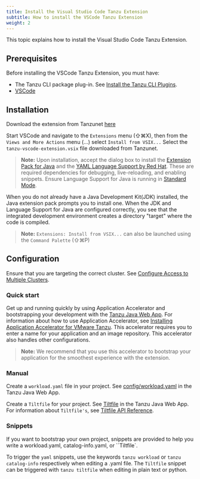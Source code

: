 ```yaml
---
title: Install the Visual Studio Code Tanzu Extension
subtitle: How to install the VSCode Tanzu Extension
weight: 2
---
```


This topic explains how to install the Visual Studio Code Tanzu Extension.

## Prerequisites

Before installing the VSCode Tanzu Extension, you must have:

- The Tanzu CLI package plug-in.
  See [Install the Tanzu CLI Plugins](../install-general.md#install-the-tanzu-cli-plugins).
- [VSCode](https://code.visualstudio.com/download)

## Installation

Download the extension from Tanzunet [here](https://network.tanzu.vmware.com/products/tanzu-developer-tools-for-vscode/)

Start VSCode and navigate to the `Extensions` menu (⇧⌘X), then from the `Views and More Actions` menu (...) select `Install from VSIX...` Select the `tanzu-vscode-extension.vsix` file downloaded from Tanzunet.

>**Note:** Upon installation, accept the dialog box to install the [Extension Pack for Java](https://marketplace.visualstudio.com/items?itemName=vscjava.vscode-java-pack) and the [YAML Language Support by Red Hat](https://marketplace.visualstudio.com/items?itemName=redhat.vscode-yaml). These are required dependencies for debugging, live-reloading, and enabling snippets. Ensure Language Support for Java is running in [Standard Mode](https://code.visualstudio.com/docs/java/java-project#_lightweight-mode).

When you do not already have a Java Development Kit(JDK) installed, the Java extension pack prompts you to install one.
When the JDK and Language Support for Java are configured correctly,
you see that the integrated development environment creates a directory "target" where the code is compiled.

>**Note:** `Extensions: Install from VSIX...` can also be launched using the `Command Palette` (⇧⌘P)

## Configuration

Ensure that you are targeting the correct cluster. See [Configure Access to Multiple Clusters](https://kubernetes.io/docs/tasks/access-application-cluster/configure-access-multiple-clusters/).

### Quick start

Get up and running quickly by using Application Accelerator and bootstrapping your development with the [Tanzu Java Web App](https://github.com/sample-accelerators/tanzu-java-web-app). For information about how to use Application Accelerator, see [Installing Application Accelerator for VMware Tanzu](https://docs.vmware.com/en/Application-Accelerator-for-VMware-Tanzu/0.3/acc-docs/GUID-installation-install.html). This accelerator requires you to enter a name for your application and an image repository. This accelerator also handles other configurations.

> **Note:** We recommend that you use this accelerator to bootstrap your application for the smoothest experience with the extension.

### Manual

Create a `workload.yaml` file in your project. See [config/workload.yaml](https://github.com/sample-accelerators/tanzu-java-web-app) in the Tanzu Java Web App.

Create a `Tiltfile` for your project. See [Tiltfile](https://github.com/sample-accelerators/tanzu-java-web-app) in the Tanzu Java Web App. For information about `Tiltfile's`, see [Tiltfile API Reference](https://docs.tilt.dev/api.html).

### Snippets

If you want to bootstrap your own project, snippets are provided to help you write a workload.yaml, catalog-info.yaml, or ``Tiltfile`.

To trigger the `yaml` snippets, use the keywords `tanzu workload` or `tanzu catalog-info` respectively when editing a .yaml file. The `Tiltfile` snippet can be triggered with `tanzu tiltfile` when editing in plain text or python.
